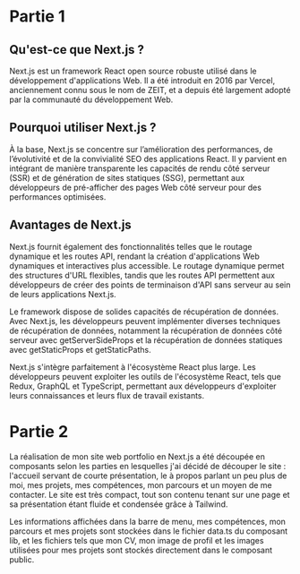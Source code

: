 # Partie 1

## Qu'est-ce que Next.js ?
Next.js est un framework React open source robuste utilisé dans le développement d'applications Web. Il a été introduit en 2016 par Vercel, anciennement connu sous le nom de ZEIT, et a depuis été largement adopté par la communauté du développement Web.

## Pourquoi utiliser Next.js ?
À la base, Next.js se concentre sur l’amélioration des performances, de l’évolutivité et de la convivialité SEO des applications React. Il y parvient en intégrant de manière transparente les capacités de rendu côté serveur (SSR) et de génération de sites statiques (SSG), permettant aux développeurs de pré-afficher des pages Web côté serveur pour des performances optimisées.

## Avantages de Next.js
Next.js fournit également des fonctionnalités telles que le routage dynamique et les routes API, rendant la création d'applications Web dynamiques et interactives plus accessible. Le routage dynamique permet des structures d'URL flexibles, tandis que les routes API permettent aux développeurs de créer des points de terminaison d'API sans serveur au sein de leurs applications Next.js.

Le framework dispose de solides capacités de récupération de données. Avec Next.js, les développeurs peuvent implémenter diverses techniques de récupération de données, notamment la récupération de données côté serveur avec getServerSideProps et la récupération de données statiques avec getStaticProps et getStaticPaths.

Next.js s'intègre parfaitement à l'écosystème React plus large. Les développeurs peuvent exploiter les outils de l'écosystème React, tels que Redux, GraphQL et TypeScript, permettant aux développeurs d'exploiter leurs connaissances et leurs flux de travail existants.



# Partie 2

La réalisation de mon site web portfolio en Next.js a été découpée en composants selon les parties en lesquelles j'ai décidé de découper le site : l'accueil servant de courte présentation, le à propos parlant un peu plus de moi, mes projets, mes compétences, mon parcours et un moyen de me contacter. Le site est très compact, tout son contenu tenant sur une page et sa présentation étant fluide et condensée grâce à Tailwind.

Les informations affichées dans la barre de menu, mes compétences, mon parcours et mes projets sont stockées dans le fichier data.ts du composant lib, et les fichiers tels que mon CV, mon image de profil et les images utilisées pour mes projets sont stockés directement dans le composant public.